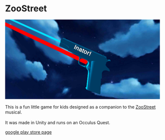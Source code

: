 # ZooStreet
![inator picture](/images/inator.png)

This is a fun little game for kids designed as a companion to the [ZooStreet](http://www.zoostreet.ca/) musical.  
<br>
It was made in Unity and runs on an Occulus Quest. 

[google play store page](https://play.google.com/store/apps/details?id=com.JakeParente.ZooStreet&hl=en_CA)
